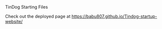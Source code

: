 TinDog Starting Files

Check out the deployed page at https://babu807.github.io/Tindog-startup-website/
